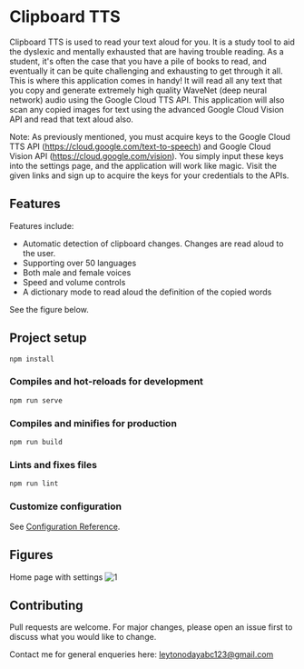 # Clipboard TTS

Clipboard TTS is used to read your text aloud for you. It is a study tool to aid the dyslexic and mentally exhausted that are having trouble reading. As a student, it's often the case that you have a pile of books to read, and eventually it can be quite challenging and exhausting to get through it all. This is where this application comes in handy! It will read all any text that you copy and generate extremely high quality WaveNet (deep neural network) audio using the Google Cloud TTS API. This application will also scan any copied images for text using the advanced Google Cloud Vision API and read that text aloud also. 

Note: As previously mentioned, you must acquire keys to the Google Cloud TTS API (https://cloud.google.com/text-to-speech) and Google Cloud Vision API (https://cloud.google.com/vision). You simply input these keys into the settings page, and the application will work like magic. Visit the given links and sign up to acquire the keys for your credentials to the APIs. 

## Features
Features include:
- Automatic detection of clipboard changes. Changes are read aloud to the user.
- Supporting over 50 languages
- Both male and female voices
- Speed and volume controls
- A dictionary mode to read aloud the definition of the copied words

See the figure below.

## Project setup
```
npm install
```

### Compiles and hot-reloads for development
```
npm run serve
```

### Compiles and minifies for production
```
npm run build
```

### Lints and fixes files
```
npm run lint
```

### Customize configuration
See [Configuration Reference](https://cli.vuejs.org/config/).

## Figures
Home page with settings
![1](https://user-images.githubusercontent.com/36010516/147893854-b90ffca7-ac4e-440e-8410-a5486f1beafc.png)

## Contributing
Pull requests are welcome. For major changes, please open an issue first to discuss what you would like to change.

Contact me for general enqueries here: leytonodayabc123@gmail.com
